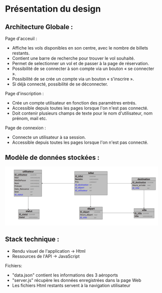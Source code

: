 # **Présentation du design**

## Architecture Globale :

Page d'acceuil :

- Affiche les vols disponibles en son centre, avec le nombre de billets restants.
- Contient une barre de recherche pour trouver le vol souhaité.
- Permet de selectionner un vol et de passer à la page de réservation.
- Possibilité de se connecter à son compte via un bouton « se connecter ».
- Possibilité de se crée un compte via un bouton « s'inscrire ».
- Si déjà connecté, possibilité de se déconnecter.

Page d'inscription :

- Crée un compte utilisateur en fonction des paramètres entrés.
- Accessible depuis toutes les pages lorsque l'on n'est pas connecté.
- Doit contenir plusieurs champs de texte pour le nom d'utilisateur, nom prénom, mail etc.

Page de connexion :

- Connecte un utilisateur à sa session.
- Accessible depuis toutes les pages lorsque l'on n'est pas connecté.



## Modèle de données stockées :

![](/SI-IAlsoHaveNoName/Projet/pres/image.png)

## Stack technique :

- Rendu visuel de l'application -> Html
- Ressources de l'API -> JavaScript

Fichiers:
- "data.json" contient les informations des 3 aéroports
- "server.js" récupère les données enregistrées dans la page Web
- Les fichiers Html restants servent à la navigation utilisateur
 